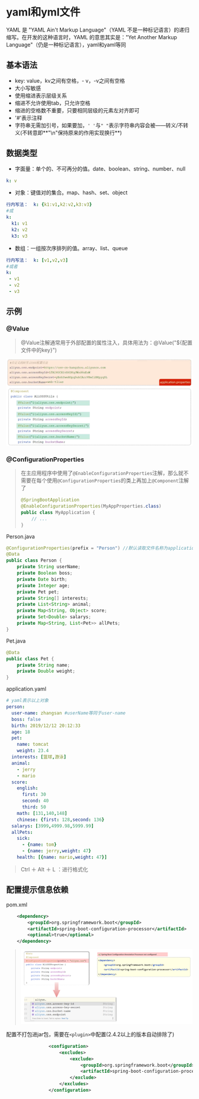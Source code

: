 # yaml和yml文件

YAML 是 "YAML Ain't Markup Language"（YAML 不是一种标记语言）的递归缩写。在开发的这种语言时，YAML 的意思其实是："Yet Another Markup Language"（仍是一种标记语言），yaml和yaml等同

## 基本语法

- key: value，kv之间有空格，- v，-v之间有空格
- 大小写敏感
- 使用缩进表示层级关系
- 缩进不允许使用tab，只允许空格
- 缩进的空格数不重要，只要相同层级的元素左对齐即可
- '#'表示注释
- 字符串无需加引号，如果要加，`' '`与`" "`表示字符串内容会被——转义/不转义(不转意即**"\n"保持原来的作用实现换行**)

## 数据类型

- 字面量：单个的、不可再分的值。date、boolean、string、number、null

```yaml
k: v
```

- 对象：键值对的集合。map、hash、set、object

```yaml
行内写法：  k: {k1:v1,k2:v2,k3:v3}
#或
k: 
  k1: v1
  k2: v2
  k3: v3
```

- 数组：一组按次序排列的值。array、list、queue

```yaml
行内写法：  k: [v1,v2,v3]
#或者
k:
 - v1
 - v2
 - v3
```

## 示例

### @Value

> @Value注解通常用于外部配置的属性注入，具体用法为：@Value("${配置文件中的key}")

<img src="img/yaml和yml文件/image-20230817091630948.png" alt="image-20230817091630948" style="zoom: 50%;" />

### @ConfigurationProperties

> 在主应用程序中使用了`@EnableConfigurationProperties`注解，那么就不需要在每个使用`@ConfigurationProperties`的类上再加上`@Component`注解了
>
> ```java
> @SpringBootApplication
> @EnableConfigurationProperties(MyAppProperties.class)
> public class MyApplication {
>     // ...
> }

Person.java

```java
@ConfigurationProperties(prefix = "Person") //默认读取文件名称为application的properties和yaml文件，可通过"."实现层级
@Data
public class Person {
	private String userName;
	private Boolean boss;
	private Date birth;
	private Integer age;
	private Pet pet;
	private String[] interests;
	private List<String> animal;
	private Map<String, Object> score;
	private Set<Double> salarys;
	private Map<String, List<Pet>> allPets;
}
```

Pet.java

```java
@Data
public class Pet {
	private String name;
	private Double weight;
}
```

application.yaml

```yaml
# yaml表示以上对象
person:
  user-name: zhangsan #userName等同于user-name
  boss: false
  birth: 2019/12/12 20:12:33
  age: 18
  pet: 
    name: tomcat
    weight: 23.4
  interests: [篮球,游泳]
  animal: 
    - jerry
    - mario
  score:
    english: 
      first: 30
      second: 40
      third: 50
    math: [131,140,148]
    chinese: {first: 128,second: 136}
  salarys: [3999,4999.98,5999.99]
  allPets:
    sick:
      - {name: tom}
      - {name: jerry,weight: 47}
    health: [{name: mario,weight: 47}]
```

> Ctrl ＋ Alt ＋ L ：进行格式化

## 配置提示信息依赖

pom.xml

```xml
	<dependency>
        <groupId>org.springframework.boot</groupId>
        <artifactId>spring-boot-configuration-processor</artifactId>
        <optional>true</optional>
	</dependency>
```

> <img src="img/yaml和yml文件/image-20230817100204648.png" alt="image-20230817100204648" style="zoom:50%;" />

配置不打包进jar包，需要在`<plugin>`中配置(2.4.2以上的版本自动排除了)

```xml
                <configuration>
                    <excludes>
                        <exclude>
                            <groupId>org.springframework.boot</groupId>
                            <artifactId>spring-boot-configuration-processor</artifactId>
                        </exclude>
                    </excludes>
				</configuration>
```

